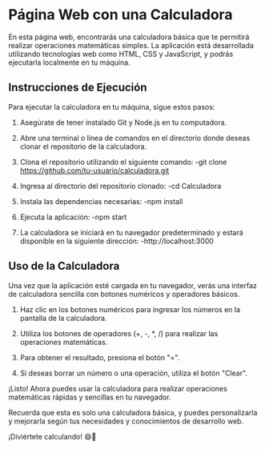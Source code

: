 # Página Web con una Calculadora

En esta página web, encontrarás una calculadora básica que te permitirá realizar operaciones matemáticas simples. La aplicación está desarrollada utilizando tecnologías web como HTML, CSS y JavaScript, y podrás ejecutarla localmente en tu máquina.

## Instrucciones de Ejecución

Para ejecutar la calculadora en tu máquina, sigue estos pasos:

1. Asegúrate de tener instalado Git y Node.js en tu computadora.

2. Abre una terminal o línea de comandos en el directorio donde deseas clonar el repositorio de la calculadora.

3. Clona el repositorio utilizando el siguiente comando:
-git clone https://github.com/tu-usuario/calculadora.git


4. Ingresa al directorio del repositorio clonado:
-cd Calculadora


5. Instala las dependencias necesarias:
-npm install


6. Ejecuta la aplicación:
-npm start


7. La calculadora se iniciará en tu navegador predeterminado y estará disponible en la siguiente dirección:
-http://localhost:3000


## Uso de la Calculadora

Una vez que la aplicación esté cargada en tu navegador, verás una interfaz de calculadora sencilla con botones numéricos y operadores básicos.

1. Haz clic en los botones numéricos para ingresar los números en la pantalla de la calculadora.

2. Utiliza los botones de operadores (+, -, *, /) para realizar las operaciones matemáticas.

3. Para obtener el resultado, presiona el botón "=".

4. Si deseas borrar un número o una operación, utiliza el botón "Clear".

¡Listo! Ahora puedes usar la calculadora para realizar operaciones matemáticas rápidas y sencillas en tu navegador.

Recuerda que esta es solo una calculadora básica, y puedes personalizarla y mejorarla según tus necesidades y conocimientos de desarrollo web.

¡Diviértete calculando! 😄🔢







